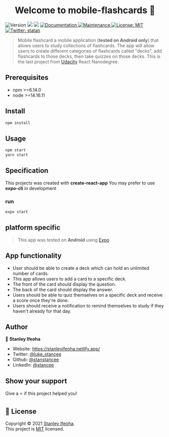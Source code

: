 <h1 align="center">Welcome to mobile-flashcards 👋</h1>
<p>
  <img alt="Version" src="https://img.shields.io/badge/version-0.1.1-blue.svg?cacheSeconds=2592000" />
  <img src="https://img.shields.io/badge/npm-%3E%3D6.14.0-blue.svg" />
  <img src="https://img.shields.io/badge/node-%3E%3D14.16.11-blue.svg" />
  <a href="https://github.com/stanstancee/ud-mobile-flashcards#readme" target="_blank">
    <img alt="Documentation" src="https://img.shields.io/badge/documentation-yes-brightgreen.svg" />
  </a>
  <a href="https://github.com/stanstancee/ud-mobile-flashcards/graphs/commit-activity" target="_blank">
    <img alt="Maintenance" src="https://img.shields.io/badge/Maintained%3F-yes-green.svg" />
  </a>
  <a href="https://github.com/stanstancee/ud-mobile-flashcards/blob/master/LICENSE" target="_blank">
    <img alt="License: MIT" src="https://img.shields.io/github/license/stanstancee/mobile-flashcards" />
  </a>
  <a href="https://twitter.com/statan" target="_blank">
    <img alt="Twitter: statan" src="https://img.shields.io/twitter/follow/statan.svg?style=social" />
  </a>
</p>

> Mobile flashcard a mobile application (**tested on Android only**) that allows users to study collections of flashcards. The app will allow users to create different categories of flashcards called "decks", add flashcards to those decks, then take quizzes on those decks. This is the last project from [Udacity](https://www.udacity.com) React Nanodegree.




## Prerequisites

- npm >=6.14.0
- node >=14.16.11

## Install

```sh
npm install
```

## Usage

```sh
npm start
yarn start
```
## Specification
This projects was created with **create-react-app**
You may prefer to use **expo-cli** in development
### run
```sh
expo start
```
## platform specific
> This app was tested on **Android** using [Expo](https://play.google.com/store/apps/details?id=host.exp.exponent)
## App functionality

- User should be able to create a deck which can hold an unlimited number of cards.
- This app allows users to add a card to a specific deck.
- The front of the card should display the question.
- The back of the card should display the answer.
- Users should be able to quiz themselves on a specific deck and receive a score once they're done.
- Users should receive a notification to remind themselves to study if they haven't already for that day.

## Author

👤 **Stanley Ifeoha**

* Website: https://stanleyifeoha.netlify.app/
* Twitter: [@luke_stancee](https://twitter.com/luke_stancee)
* Github: [@stanstancee](https://github.com/stanstancee)
* LinkedIn: [@stancee](https://linkedin.com/in/stancee)

## Show your support

Give a ⭐️ if this project helped you!

## 📝 License

Copyright © 2021 [Stanley Ifeoha](https://github.com/stanstancee).<br />
This project is [MIT](https://github.com/stanstancee/ud-mobile-flashcards/blob/master/LICENSE) licensed.

